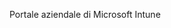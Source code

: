 <Token xmlns:xlink="http://www.w3.org/1999/xlink">Portale aziendale di Microsoft Intune</Token>

<!--HONumber=Jun16_HO4-->


